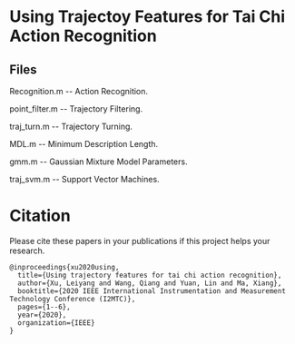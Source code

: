 # Using Trajectoy Features for Tai Chi Action Recognition 

## Files

Recognition.m -- Action Recognition.

point_filter.m -- Trajectory Filtering.

traj_turn.m -- Trajectory Turning.

MDL.m -- Minimum Description Length.

gmm.m -- Gaussian Mixture Model Parameters.

traj_svm.m -- Support Vector Machines.

# Citation
Please cite these papers in your publications if this project helps your research.

    @inproceedings{xu2020using,
      title={Using trajectory features for tai chi action recognition},
      author={Xu, Leiyang and Wang, Qiang and Yuan, Lin and Ma, Xiang},
      booktitle={2020 IEEE International Instrumentation and Measurement Technology Conference (I2MTC)},
      pages={1--6},
      year={2020},
      organization={IEEE}
    }
    
